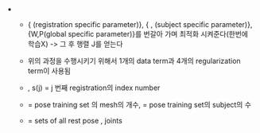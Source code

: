 - 
	- { (registration specific parameter)}, { , (subject specific parameter)}, {W,P(global specific parameter)}를 번갈아 가며 최적화 시켜준다(한번에 학습X) -> 그 후 행렬 J를 얻는다
	- 위의 과정을 수행시키기 위해서 1개의 data term과 4개의 regularization term이 사용됨
 
	-  , s(j) = j 번째 registration의 index number
	-  = pose training set 의 mesh의 개수,  = pose training set의 subject의 수
	-   = sets of all rest pose , joints
